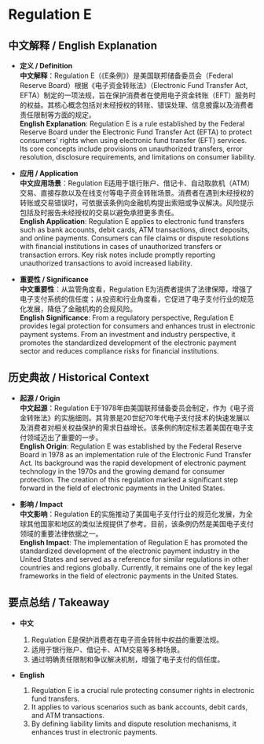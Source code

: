 # Regulation E

## 中文解释 / English Explanation

* **定义 / Definition**  
  **中文解释**：Regulation E（《E条例》）是美国联邦储备委员会（Federal Reserve Board）根据《电子资金转账法》（Electronic Fund Transfer Act, EFTA）制定的一项法规，旨在保护消费者在使用电子资金转账（EFT）服务时的权益。其核心概念包括对未经授权的转账、错误处理、信息披露以及消费者责任限制等方面的规定。  
  **English Explanation**: Regulation E is a rule established by the Federal Reserve Board under the Electronic Fund Transfer Act (EFTA) to protect consumers' rights when using electronic fund transfer (EFT) services. Its core concepts include provisions on unauthorized transfers, error resolution, disclosure requirements, and limitations on consumer liability.

* **应用 / Application**  
  **中文应用场景**：Regulation E适用于银行账户、借记卡、自动取款机（ATM）交易、直接存款以及在线支付等电子资金转账场景。消费者在遇到未经授权的转账或交易错误时，可依据该条例向金融机构提出索赔或争议解决。风险提示包括及时报告未经授权的交易以避免承担更多责任。  
  **English Application**: Regulation E applies to electronic fund transfers such as bank accounts, debit cards, ATM transactions, direct deposits, and online payments. Consumers can file claims or dispute resolutions with financial institutions in cases of unauthorized transfers or transaction errors. Key risk notes include promptly reporting unauthorized transactions to avoid increased liability.

* **重要性 / Significance**  
  **中文重要性**：从监管角度看，Regulation E为消费者提供了法律保障，增强了电子支付系统的信任度；从投资和行业角度看，它促进了电子支付行业的规范化发展，降低了金融机构的合规风险。  
  **English Significance**: From a regulatory perspective, Regulation E provides legal protection for consumers and enhances trust in electronic payment systems. From an investment and industry perspective, it promotes the standardized development of the electronic payment sector and reduces compliance risks for financial institutions.

## 历史典故 / Historical Context

* **起源 / Origin**  
  **中文起源**：Regulation E于1978年由美国联邦储备委员会制定，作为《电子资金转账法》的实施细则。其背景是20世纪70年代电子支付技术的快速发展以及消费者对相关权益保护的需求日益增长。该条例的制定标志着美国在电子支付领域迈出了重要的一步。  
  **English Origin**: Regulation E was established by the Federal Reserve Board in 1978 as an implementation rule of the Electronic Fund Transfer Act. Its background was the rapid development of electronic payment technology in the 1970s and the growing demand for consumer protection. The creation of this regulation marked a significant step forward in the field of electronic payments in the United States.

* **影响 / Impact**  
  **中文影响**：Regulation E的实施推动了美国电子支付行业的规范化发展，为全球其他国家和地区的类似法规提供了参考。目前，该条例仍然是美国电子支付领域的重要法律依据之一。  
  **English Impact**: The implementation of Regulation E has promoted the standardized development of the electronic payment industry in the United States and served as a reference for similar regulations in other countries and regions globally. Currently, it remains one of the key legal frameworks in the field of electronic payments in the United States.

## 要点总结 / Takeaway

* **中文**  
  1. Regulation E是保护消费者在电子资金转账中权益的重要法规。  
  2. 适用于银行账户、借记卡、ATM交易等多种场景。  
  3. 通过明确责任限制和争议解决机制，增强了电子支付的信任度。

* **English**  
  1. Regulation E is a crucial rule protecting consumer rights in electronic fund transfers.  
  2. It applies to various scenarios such as bank accounts, debit cards, and ATM transactions.  
  3. By defining liability limits and dispute resolution mechanisms, it enhances trust in electronic payments.